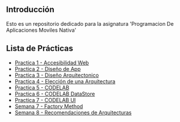 ## Introducción

Esto es un repositorio dedicado para la asignatura 'Programacion De Aplicaciones Moviles Nativa'

## Lista de Prácticas

<ul>
  <li><a href='./Práctica%201%20-%20Accesibilidad'>Practica 1 - Accesibilidad Web</a></li>
  <li><a href='./Práctica%202%20-%20Diseño%20de%20App'>Practica 2 - Diseño de App</a></li>
  <li><a href='./Práctica%203%20-%20Diseño%20Arquitectónico'>Practica 3 - Diseño Arquitectonico</a></li>
  <li><a href='./Práctica%204%20-%20Elección%20de%20una%20Arquitectura'>Practica 4 - Elección de una Arquitectura</a></li>
  <li><a href='./Práctica%205%20-%20CodeLab'>Practica 5 - CODELAB</a></li>
  <li><a href='./Práctica%206%20-%20CodeLab%20DataStore'>Practica 6 - CODELAB DataStore</a></li>
  <li><a href='./Práctica%207%20-%20CodeLab%20UI'>Practica 7 - CODELAB UI</a></li>
  <li><a href='./S7%20-%20Factory%20Method'>Semana 7 - Factory Method</a></li>
  <li><a href='./S8%20-%20Recomendaciones%20de%20Arquitectura'>Semana 8 - Recomendaciones de Arquitecturas</a></li>
</ul>
